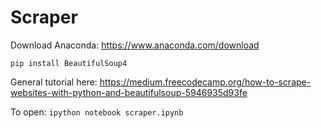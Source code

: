 # Scraper

Download Anaconda: https://www.anaconda.com/download

`pip install BeautifulSoup4`

General tutorial here:
https://medium.freecodecamp.org/how-to-scrape-websites-with-python-and-beautifulsoup-5946935d93fe

To open:
`ipython notebook scraper.ipynb`
